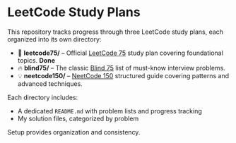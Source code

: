 # LeetCode Study Plans

This repository tracks progress through three LeetCode study plans, each organized into its own directory:

- 📘 **leetcode75/** – Official [LeetCode 75](https://leetcode.com/studyplan/leetcode-75/) study plan covering foundational topics. **Done**
- 🔥 **blind75/** – The classic [Blind 75](https://www.techinterviewhandbook.org/grind75) list of must-know interview problems.
- 💡 **neetcode150/** – [NeetCode 150](https://neetcode.io/) structured guide covering patterns and advanced techniques.

Each directory includes:
- A dedicated `README.md` with problem lists and progress tracking
- My solution files, categorized by problem

Setup provides organization and consistency.
